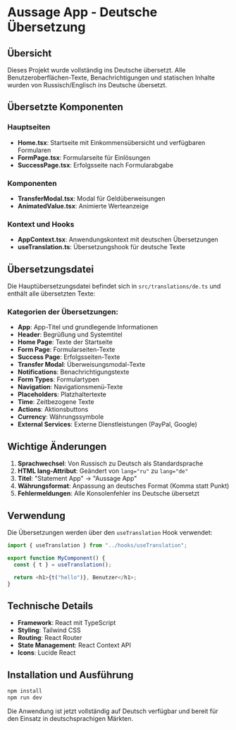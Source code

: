 # Aussage App - Deutsche Übersetzung

## Übersicht

Dieses Projekt wurde vollständig ins Deutsche übersetzt. Alle Benutzeroberflächen-Texte, Benachrichtigungen und statischen Inhalte wurden von Russisch/Englisch ins Deutsche übersetzt.

## Übersetzte Komponenten

### Hauptseiten

- **Home.tsx**: Startseite mit Einkommensübersicht und verfügbaren Formularen
- **FormPage.tsx**: Formularseite für Einlösungen
- **SuccessPage.tsx**: Erfolgsseite nach Formularabgabe

### Komponenten

- **TransferModal.tsx**: Modal für Geldüberweisungen
- **AnimatedValue.tsx**: Animierte Werteanzeige

### Kontext und Hooks

- **AppContext.tsx**: Anwendungskontext mit deutschen Übersetzungen
- **useTranslation.ts**: Übersetzungshook für deutsche Texte

## Übersetzungsdatei

Die Hauptübersetzungsdatei befindet sich in `src/translations/de.ts` und enthält alle übersetzten Texte:

### Kategorien der Übersetzungen:

- **App**: App-Titel und grundlegende Informationen
- **Header**: Begrüßung und Systemtitel
- **Home Page**: Texte der Startseite
- **Form Page**: Formularseiten-Texte
- **Success Page**: Erfolgsseiten-Texte
- **Transfer Modal**: Überweisungsmodal-Texte
- **Notifications**: Benachrichtigungstexte
- **Form Types**: Formulartypen
- **Navigation**: Navigationsmenü-Texte
- **Placeholders**: Platzhaltertexte
- **Time**: Zeitbezogene Texte
- **Actions**: Aktionsbuttons
- **Currency**: Währungssymbole
- **External Services**: Externe Dienstleistungen (PayPal, Google)

## Wichtige Änderungen

1. **Sprachwechsel**: Von Russisch zu Deutsch als Standardsprache
2. **HTML lang-Attribut**: Geändert von `lang="ru"` zu `lang="de"`
3. **Titel**: "Statement App" → "Aussage App"
4. **Währungsformat**: Anpassung an deutsches Format (Komma statt Punkt)
5. **Fehlermeldungen**: Alle Konsolenfehler ins Deutsche übersetzt

## Verwendung

Die Übersetzungen werden über den `useTranslation` Hook verwendet:

```typescript
import { useTranslation } from "../hooks/useTranslation";

export function MyComponent() {
  const { t } = useTranslation();

  return <h1>{t("hello")}, Benutzer</h1>;
}
```

## Technische Details

- **Framework**: React mit TypeScript
- **Styling**: Tailwind CSS
- **Routing**: React Router
- **State Management**: React Context API
- **Icons**: Lucide React

## Installation und Ausführung

```bash
npm install
npm run dev
```

Die Anwendung ist jetzt vollständig auf Deutsch verfügbar und bereit für den Einsatz in deutschsprachigen Märkten.
